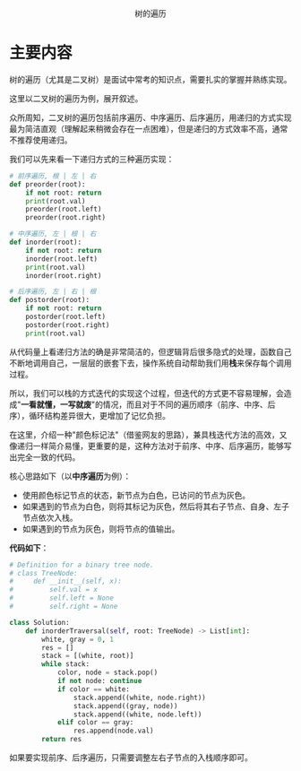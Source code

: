 <center>
    树的遍历
</center>

# 主要内容

树的遍历（尤其是二叉树）是面试中常考的知识点，需要扎实的掌握并熟练实现。

这里以二叉树的遍历为例，展开叙述。

众所周知，二叉树的遍历包括前序遍历、中序遍历、后序遍历，用递归的方式实现最为简洁直观（理解起来稍微会存在一点困难），但是递归的方式效率不高，通常不推荐使用递归。

我们可以先来看一下递归方式的三种遍历实现：

```python
# 前序遍历, 根 | 左 | 右
def preorder(root):
    if not root: return
    print(root.val)
    preorder(root.left)
    preorder(root.right)
```

```python
# 中序遍历, 左 | 根 | 右
def inorder(root):
    if not root: return
    inorder(root.left)
    print(root.val)
    inorder(root.right)
```

```python
# 后序遍历, 左 | 右 | 根
def postorder(root):
    if not root: return
    postorder(root.left)
    postorder(root.right)
    print(root.val)
```

从代码量上看递归方法的确是非常简洁的，但逻辑背后很多隐式的处理，函数自己不断地调用自己，一层层的嵌套下去，操作系统自动帮助我们用**栈**来保存每个调用过程。

所以，我们可以栈的方式迭代的实现这个过程，但迭代的方式更不容易理解，会造成"**一看就懂，一写就废**"的情况，而且对于不同的遍历顺序（前序、中序、后序），循环结构差异很大，更增加了记忆负担。

在这里，介绍一种"颜色标记法"（借鉴网友的思路），兼具栈迭代方法的高效，又像递归一样简介易懂，更重要的是，这种方法对于前序、中序、后序遍历，能够写出完全一致的代码。

核心思路如下（以**中序遍历**为例）：

- 使用颜色标记节点的状态，新节点为白色，已访问的节点为灰色。
- 如果遇到的节点为白色，则将其标记为灰色，然后将其右子节点、自身、左子节点依次入栈。
- 如果遇到的节点为灰色，则将节点的值输出。

**代码如下**：

```python
# Definition for a binary tree node.
# class TreeNode:
#     def __init__(self, x):
#         self.val = x
#         self.left = None
#         self.right = None

class Solution:
    def inorderTraversal(self, root: TreeNode) -> List[int]:
        white, gray = 0, 1
        res = []
        stack = [(white, root)]
        while stack:
            color, node = stack.pop()
            if not node: continue
            if color == white:
                stack.append((white, node.right))
                stack.append((gray, node))
                stack.append((white, node.left))
            elif color == gray:
                res.append(node.val)
        return res
```

如果要实现前序、后序遍历，只需要调整左右子节点的入栈顺序即可。